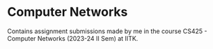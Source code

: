 # Computer Networks
Contains assignment submissions made by me in the course CS425 - Computer Networks (2023-24 II Sem) at IITK.
